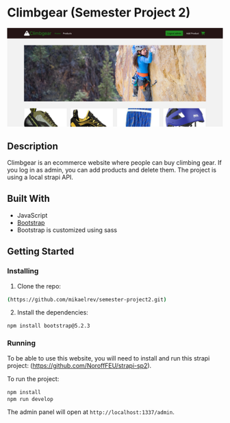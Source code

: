 # Climbgear (Semester Project 2)

![image](https://github.com/mikaelrev/semester-project2/blob/main/semester-project-2.png?raw=true)

## Description

Climbgear is an ecommerce website where people can buy climbing gear. If you log in as admin, you can add products and delete them. The project is using a local strapi API.

## Built With

- JavaScript
- [Bootstrap](https://getbootstrap.com)
- Bootstrap is customized using sass

## Getting Started

### Installing

1. Clone the repo:

```bash
(https://github.com/mikaelrev/semester-project2.git)
```

2. Install the dependencies:

```
npm install bootstrap@5.2.3
```

### Running

To be able to use this website, you will need to install and run this strapi project: (https://github.com/NoroffFEU/strapi-sp2).

To run the project:

```
npm install
npm run develop
```

The admin panel will open at `http://localhost:1337/admin`.
